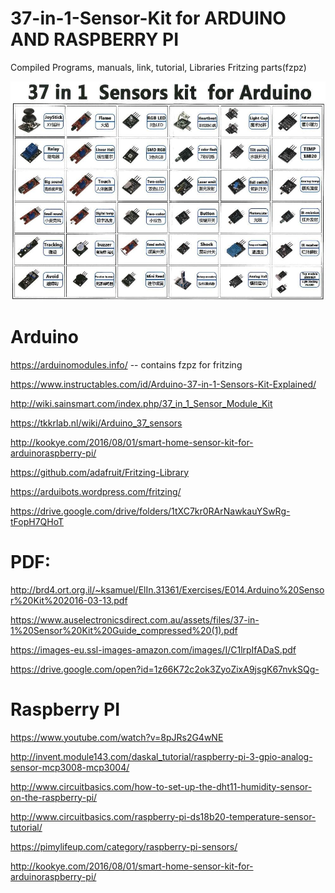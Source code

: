 # 37-in-1-Sensor-Kit for ARDUINO AND RASPBERRY PI
Compiled Programs, manuals, link, tutorial, Libraries Fritzing parts(fzpz)


![2](https://github.com/engrpanda/37-in-1-Sensor-Kit/blob/master/SENSORkit.jpeg)



# Arduino

https://arduinomodules.info/    -- contains fzpz for fritzing

https://www.instructables.com/id/Arduino-37-in-1-Sensors-Kit-Explained/

http://wiki.sainsmart.com/index.php/37_in_1_Sensor_Module_Kit

https://tkkrlab.nl/wiki/Arduino_37_sensors

http://kookye.com/2016/08/01/smart-home-sensor-kit-for-arduinoraspberry-pi/

https://github.com/adafruit/Fritzing-Library

https://arduibots.wordpress.com/fritzing/


https://drive.google.com/drive/folders/1tXC7kr0RArNawkauYSwRg-tFopH7QHoT

# PDF:
http://brd4.ort.org.il/~ksamuel/ElIn.31361/Exercises/E014.Arduino%20Sensor%20Kit%202016-03-13.pdf

https://www.auselectronicsdirect.com.au/assets/files/37-in-1%20Sensor%20Kit%20Guide_compressed%20(1).pdf

https://images-eu.ssl-images-amazon.com/images/I/C1lrpIfADaS.pdf

https://drive.google.com/open?id=1z66K72c2ok3ZyoZixA9jsgK67nvkSQg-


#
# Raspberry PI
https://www.youtube.com/watch?v=8pJRs2G4wNE

http://invent.module143.com/daskal_tutorial/raspberry-pi-3-gpio-analog-sensor-mcp3008-mcp3004/

http://www.circuitbasics.com/how-to-set-up-the-dht11-humidity-sensor-on-the-raspberry-pi/

http://www.circuitbasics.com/raspberry-pi-ds18b20-temperature-sensor-tutorial/

https://pimylifeup.com/category/raspberry-pi-sensors/

http://kookye.com/2016/08/01/smart-home-sensor-kit-for-arduinoraspberry-pi/
